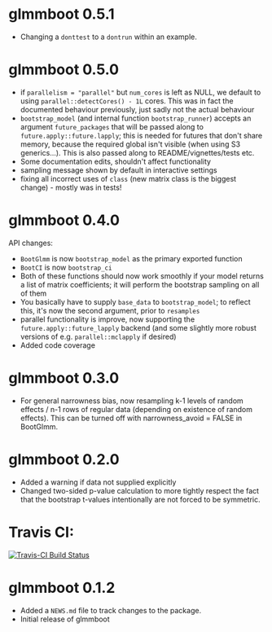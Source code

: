# glmmboot 0.5.1

* Changing a `donttest` to a `dontrun` within an example.

# glmmboot 0.5.0

* if `parallelism = "parallel"` but `num_cores` is left as NULL, we default to using `parallel::detectCores() - 1L` cores. This was in fact the documented behaviour previously, just sadly not the actual behaviour
* `bootstrap_model` (and internal function `bootstrap_runner`) accepts an argument `future_packages` that will be passed along to `future.apply::future.lapply`; this is needed for futures that don't share memory, because the required global isn't visible (when using S3 generics...). This is also passed along to README/vignettes/tests etc.
* Some documentation edits, shouldn't affect functionality
* sampling message shown by default in interactive settings
* fixing all incorrect uses of `class` (new matrix class is the biggest change) - mostly was in tests!

# glmmboot 0.4.0

API changes:

* `BootGlmm` is now `bootstrap_model` as the primary exported function
* `BootCI` is now `bootstrap_ci`
* Both of these functions should now work smoothly if your model returns a list of matrix coefficients; it will perform the bootstrap sampling on all of them
* You basically have to supply `base_data` to `bootstrap_model`; to reflect this, it's now the second argument, prior to `resamples`
* parallel functionality is improve, now supporting the `future.apply::future_lapply` backend (and some slightly more robust versions of e.g. `parallel::mclapply` if desired)
* Added code coverage

# glmmboot 0.3.0

* For general narrowness bias, now resampling k-1 levels of random effects / n-1 rows of regular data (depending on existence of random effects). This can be turned off with narrowness_avoid = FALSE in BootGlmm.

# glmmboot 0.2.0

* Added a warning if data not supplied explicitly
* Changed two-sided p-value calculation to more tightly respect the fact that the bootstrap t-values
  intentionally are not forced to be symmetric.

# Travis CI:
[![Travis-CI Build Status](https://travis-ci.org/ColmanHumphrey/glmmboot.svg?branch=master)](https://travis-ci.org/ColmanHumphrey/glmmboot)

# glmmboot 0.1.2

* Added a `NEWS.md` file to track changes to the package.
* Initial release of glmmboot
